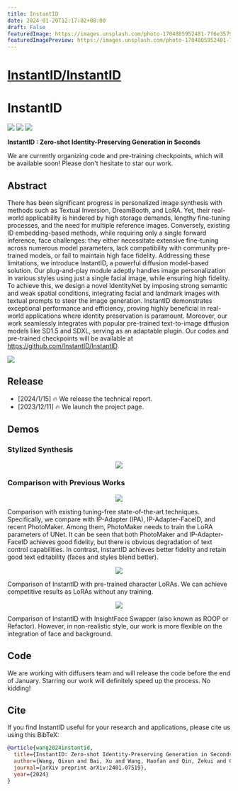 ```yaml
---
title: InstantID
date: 2024-01-20T12:17:02+08:00
draft: False
featuredImage: https://images.unsplash.com/photo-1704805952481-7f6e3579de30?ixid=M3w0NjAwMjJ8MHwxfHJhbmRvbXx8fHx8fHx8fDE3MDU3MjQxNTd8&ixlib=rb-4.0.3
featuredImagePreview: https://images.unsplash.com/photo-1704805952481-7f6e3579de30?ixid=M3w0NjAwMjJ8MHwxfHJhbmRvbXx8fHx8fHx8fDE3MDU3MjQxNTd8&ixlib=rb-4.0.3
---
```


# [InstantID/InstantID](https://github.com/InstantID/InstantID)

# InstantID
<a href='https://instantid.github.io/'><img src='https://img.shields.io/badge/Project-Page-green'></a> 
<a href='https://arxiv.org/abs/2401.07519'><img src='https://img.shields.io/badge/Technique-Report-red'></a> 
<a href='https://huggingface.co/papers/2401.07519'><img src='https://img.shields.io/static/v1?label=Paper&message=Huggingface&color=orange'></a> 


**InstantID : Zero-shot Identity-Preserving Generation in Seconds**

We are currently organizing code and pre-training checkpoints, which will be available soon! Please don't hesitate to star our work.

## Abstract

There has been significant progress in personalized image synthesis with methods such as Textual Inversion, DreamBooth, and LoRA. Yet, their real-world applicability is hindered by high storage demands, lengthy fine-tuning processes, and the need for multiple reference images. Conversely, existing ID embedding-based methods, while requiring only a single forward inference, face challenges: they either necessitate extensive fine-tuning across numerous model parameters, lack compatibility with community pre-trained models, or fail to maintain high face fidelity. Addressing these limitations, we introduce InstantID, a powerful diffusion model-based solution. Our plug-and-play module adeptly handles image personalization in various styles using just a single facial image, while ensuring high fidelity.  To achieve this, we design a novel IdentityNet by imposing strong semantic and weak spatial conditions, integrating facial and landmark images with textual prompts to steer the image generation. InstantID demonstrates exceptional performance and efficiency, proving highly beneficial in real-world applications where identity preservation is paramount. Moreover, our work seamlessly integrates with popular pre-trained text-to-image diffusion models like SD1.5 and SDXL, serving as an adaptable plugin. Our codes and pre-trained checkpoints will be available at https://github.com/InstantID/InstantID.

<img src='assets/famous.png'>

## Release
- [2024/1/15] 🔥 We release the technical report.
- [2023/12/11] 🔥 We launch the project page.

## Demos

### Stylized Synthesis

<p align="center">
  <img src="assets/author.png">
</p>

### Comparison with Previous Works

<p align="center">
  <img src="assets/compare-a.png">
</p>

Comparison with existing tuning-free state-of-the-art techniques. Specifically, we compare with IP-Adapter (IPA), IP-Adapter-FaceID, and recent PhotoMaker. Among them, PhotoMaker needs to train the LoRA parameters of UNet. It can be seen that both PhotoMaker and IP-Adapter-FaceID achieves good fidelity, but there is obvious degradation of text control capabilities. In contrast, InstantID achieves better fidelity and retain good text editability (faces and styles blend better).

<p align="center">
  <img src="assets/compare-c.png">
</p>

Comparison of InstantID with pre-trained character LoRAs. We can achieve competitive results as LoRAs without any training.

<p align="center">
  <img src="assets/compare-b.png">
</p>

Comparison of InstantID with InsightFace Swapper (also known as ROOP or Refactor). However, in non-realistic style, our work is more flexible on the integration of face and background.

## Code

We are working with diffusers team and will release the code before the end of January. Starring our work will definitely speed up the process. No kidding!

## Cite
If you find InstantID useful for your research and applications, please cite us using this BibTeX:

```bibtex
@article{wang2024instantid,
  title={InstantID: Zero-shot Identity-Preserving Generation in Seconds},
  author={Wang, Qixun and Bai, Xu and Wang, Haofan and Qin, Zekui and Chen, Anthony},
  journal={arXiv preprint arXiv:2401.07519},
  year={2024}
}
